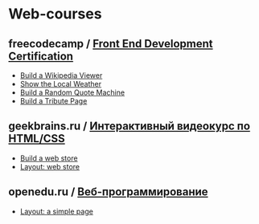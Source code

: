 # Web-courses


## freecodecamp / [Front End Development Certification](https://www.freecodecamp.org)

* [Build a Wikipedia Viewer]()
* [Show the Local Weather](https://github.com/annaign/Web-courses/tree/master/LocalWeather "LocalWeather")
* [Build a Random Quote Machine](https://github.com/annaign/Web-courses/tree/master/RandomQuoteMachine "RandomQuoteMachine")
* [Build a Tribute Page](https://github.com/annaign/Web-courses/tree/master/Tribute%20page "Tribute page")


## geekbrains.ru / [Интерактивный видеокурс по HTML/CSS](https://geekbrains.ru)

* [Build a web store]()
* [Layout: web store](https://github.com/annaign/Web-courses/tree/master/ShopLayout "ShopLayout")


## openedu.ru / [Веб-программирование](https://openedu.ru/course/ITMOUniversity/WEBDEV/)

* [Layout: a simple page](https://github.com/annaign/Web-courses/tree/master/Final%20project%20(web%20page) "Final project (web page)")
